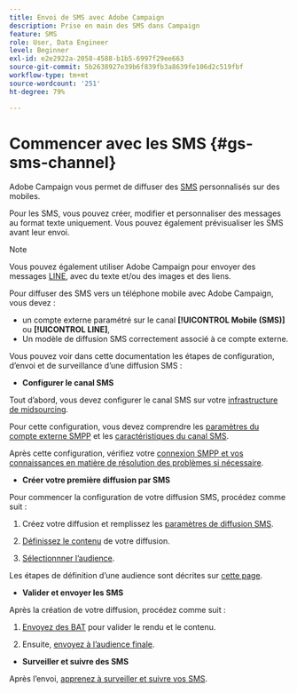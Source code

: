 ```yaml
---
title: Envoi de SMS avec Adobe Campaign
description: Prise en main des SMS dans Campaign
feature: SMS
role: User, Data Engineer
level: Beginner
exl-id: e2e2922a-2058-4588-b1b5-6997f29ee663
source-git-commit: 5b2638927e39b6f839fb3a8639fe106d2c519fbf
workflow-type: tm+mt
source-wordcount: '251'
ht-degree: 79%

---
```


# Commencer avec les SMS {#gs-sms-channel}

Adobe Campaign vous permet de diffuser des [SMS](../send/sms/sms.md) personnalisés sur des mobiles.

Pour les SMS, vous pouvez créer, modifier et personnaliser des messages au format texte uniquement. Vous pouvez également prévisualiser les SMS avant leur envoi.

>[!NOTE]
>
>Vous pouvez également utiliser Adobe Campaign pour envoyer des messages [LINE](../send/line.md), avec du texte et/ou des images et des liens.

Pour diffuser des SMS vers un téléphone mobile avec Adobe Campaign, vous devez :

* un compte externe paramétré sur le canal **[!UICONTROL Mobile (SMS)]** ou **[!UICONTROL LINE]**,
* Un modèle de diffusion SMS correctement associé à ce compte externe.

Vous pouvez voir dans cette documentation les étapes de configuration, d’envoi et de surveillance d’une diffusion SMS :

* **Configurer le canal SMS**

Tout d’abord, vous devez configurer le canal SMS sur votre [infrastructure de midsourcing](sms-mid-sourcing.md).

<!--The steps depend on the platform: either you have [a standalone instance](sms-standalone-instance.md) or you are in [a mid-sourcing infrastructure](sms-mid-sourcing.md).-->

Pour cette configuration, vous devez comprendre les [paramètres du compte externe SMPP](smpp-external-account.md) et les [ caractéristiques du canal SMS](sms-channel.md).

Après cette configuration, vérifiez votre [connexion SMPP et vos connaissances en matière de résolution des problèmes si nécessaire](smpp-connection.md).

* **Créer votre première diffusion par SMS**

Pour commencer la configuration de votre diffusion SMS, procédez comme suit :

1. Créez votre diffusion et remplissez les [paramètres de diffusion SMS](sms-delivery-settings.md).

1. [Définissez le contenu](sms-content.md) de votre diffusion.

1. [Sélectionnner l’audience](sms-audience.md).

Les étapes de définition d’une audience sont décrites sur [cette page](../../audiences/create-audiences.md).

* **Valider et envoyer les SMS**

Après la création de votre diffusion, procédez comme suit :

1. [Envoyez des BAT](sms-proofs.md) pour valider le rendu et le contenu.

1. Ensuite, [envoyez à l’audience finale](sms-send.md).

* **Surveiller et suivre des SMS**

Après l’envoi, [apprenez à surveiller et suivre vos SMS](sms-monitor.md).
